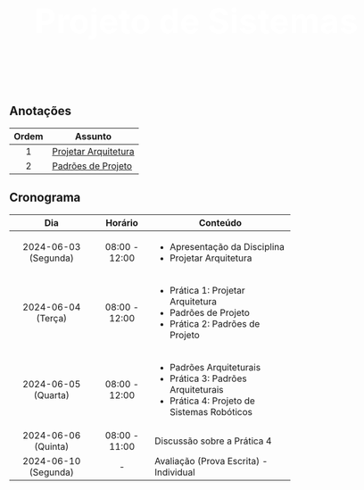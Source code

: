 <div style="padding: 35px; color: white; margin: 10px; text-align: left;display: fill; border-radius: 10px; overflow: hidden; background-image:url(https://t4.ftcdn.net/jpg/03/26/12/23/360_F_326122335_RKvTXMb4RYkIzk94ZoPjkZQe2CUOVnen.jpg); width: 600px; height: 205px">
    <h1 style="font-size: 60px">Projeto de Sistemas</h1>
</div>

## Anotações

| Ordem | Assunto |
| :---: | --- |
| 1 | [Projetar Arquitetura](1_projetar_arquitetura.md) |
| 2 | [Padrões de Projeto](2_padroes_projeto.md) |

## Cronograma

| Dia | Horário | Conteúdo |
| :---: | :---: | --- |
| 2024-06-03 (Segunda) | 08:00 - 12:00 | <ul><li>Apresentação da Disciplina</li><li>Projetar Arquitetura</li></ul> |
| 2024-06-04 (Terça) | 08:00 - 12:00 | <ul><li>Prática 1: Projetar Arquitetura</li><li>Padrões de Projeto</li><li>Prática 2: Padrões de Projeto</li></ul> |
| 2024-06-05 (Quarta) | 08:00 - 12:00 | <ul><li>Padrões Arquiteturais</li><li>Prática 3: Padrões Arquiteturais</li><li>Prática 4: Projeto de Sistemas Robóticos</li></ul> |
| 2024-06-06 (Quinta) | 08:00 - 11:00 | Discussão sobre a Prática 4 |
| 2024-06-10 (Segunda) | - | Avaliação (Prova Escrita) - Individual |